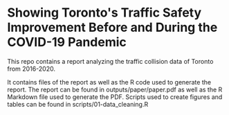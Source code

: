 # Showing Toronto's Traffic Safety Improvement Before and During the COVID-19 Pandemic

This repo contains a report analyzing the traffic collision data of Toronto from 2016-2020.

It contains files of the report as well as the R code used to generate the report.
The report can be found in outputs/paper/paper.pdf as well as the R Markdown file used to generate the PDF.
Scripts used to create figures and tables can be found in scripts/01-data_cleaning.R
